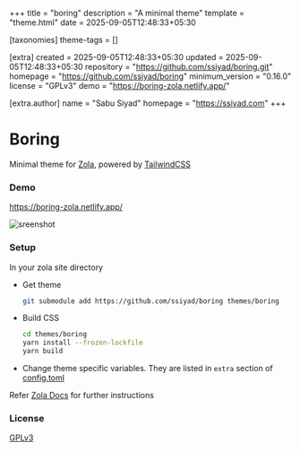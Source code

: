 
+++
title = "boring"
description = "A minimal theme"
template = "theme.html"
date = 2025-09-05T12:48:33+05:30

[taxonomies]
theme-tags = []

[extra]
created = 2025-09-05T12:48:33+05:30
updated = 2025-09-05T12:48:33+05:30
repository = "https://github.com/ssiyad/boring.git"
homepage = "https://github.com/ssiyad/boring"
minimum_version = "0.16.0"
license = "GPLv3"
demo = "https://boring-zola.netlify.app/"

[extra.author]
name = "Sabu Siyad"
homepage = "https://ssiyad.com"
+++        

# Boring
Minimal theme for [Zola](https://www.getzola.org/), powered by
[TailwindCSS](https://tailwindcss.com/)

### Demo
https://boring-zola.netlify.app/

![sreenshot](./screenshot.png)

### Setup
In your zola site directory
- Get theme

    ```bash
    git submodule add https://github.com/ssiyad/boring themes/boring
    ```

- Build CSS

    ```bash
    cd themes/boring
    yarn install --frozen-lockfile
    yarn build
    ```

- Change theme specific variables. They are listed in `extra` section of
  [config.toml](./config.toml)

Refer [Zola Docs](https://www.getzola.org/documentation/themes/installing-and-using-themes/#using-a-theme)
for further instructions

### License
[GPLv3](./LICENSE)


        